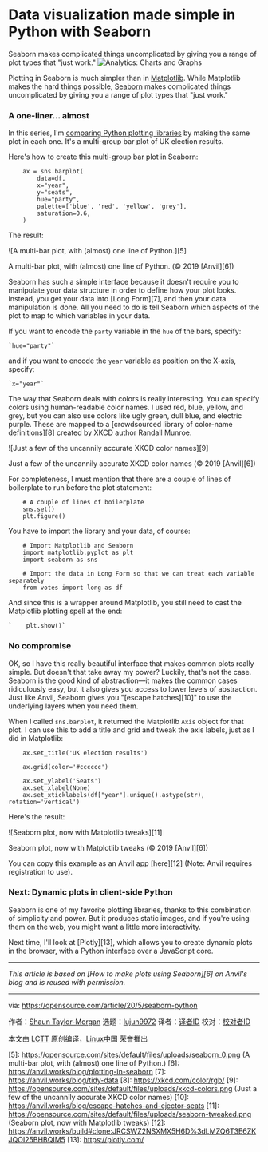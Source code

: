 [#]: collector: (lujun9972)
[#]: translator: ( )
[#]: reviewer: ( )
[#]: publisher: ( )
[#]: url: ( )
[#]: subject: (Data visualization made simple in Python with Seaborn)
[#]: via: (https://opensource.com/article/20/5/seaborn-python)
[#]: author: (Shaun Taylor-Morgan https://opensource.com/users/shaun-taylor-morgan)

Data visualization made simple in Python with Seaborn
======
Seaborn makes complicated things uncomplicated by giving you a range of
plot types that "just work."
![Analytics: Charts and Graphs][1]

Plotting in Seaborn is much simpler than in [Matplotlib][2]. While Matplotlib makes the hard things possible, [Seaborn][3] makes complicated things uncomplicated by giving you a range of plot types that "just work."

### A one-liner… almost

In this series, I'm [comparing Python plotting libraries][4] by making the same plot in each one. It's a multi-group bar plot of UK election results.

Here's how to create this multi-group bar plot in Seaborn:


```
    ax = sns.barplot(
        data=df,
        x="year",
        y="seats",
        hue="party",
        palette=['blue', 'red', 'yellow', 'grey'],
        saturation=0.6,
    )
```

The result:

![A multi-bar plot, with \(almost\) one line of Python.][5]

A multi-bar plot, with (almost) one line of Python. (© 2019 [Anvil][6])

Seaborn has such a simple interface because it doesn't require you to manipulate your data structure in order to define how your plot looks. Instead, you get your data into [Long Form][7], and then your data manipulation is done. All you need to do is tell Seaborn which aspects of the plot to map to which variables in your data.

If you want to encode the `party` variable in the `hue` of the bars, specify:


```
`hue="party"`
```

and if you want to encode the `year` variable as position on the X-axis, specify:


```
`x="year"`
```

The way that Seaborn deals with colors is really interesting. You can specify colors using human-readable color names. I used red, blue, yellow, and grey, but you can also use colors like ugly green, dull blue, and electric purple. These are mapped to a [crowdsourced library of color-name definitions][8] created by XKCD author Randall Munroe.

![Just a few of the uncannily accurate XKCD color names][9]

Just a few of the uncannily accurate XKCD color names (© 2019 [Anvil][6])

For completeness, I must mention that there are a couple of lines of boilerplate to run before the plot statement:


```
    # A couple of lines of boilerplate
    sns.set()
    plt.figure()
```

You have to import the library and your data, of course:


```
    # Import Matplotlib and Seaborn
    import matplotlib.pyplot as plt
    import seaborn as sns

    # Import the data in Long Form so that we can treat each variable separately
    from votes import long as df
```

And since this is a wrapper around Matplotlib, you still need to cast the Matplotlib plotting spell at the end:


```
`    plt.show()`
```

### No compromise

OK, so I have this really beautiful interface that makes common plots really simple. But doesn't that take away my power? Luckily, that's not the case. Seaborn is the good kind of abstraction—it makes the common cases ridiculously easy, but it also gives you access to lower levels of abstraction. Just like Anvil, Seaborn gives you "[escape hatches][10]" to use the underlying layers when you need them.

When I called `sns.barplot`, it returned the Matplotlib `Axis` object for that plot. I can use this to add a title and grid and tweak the axis labels, just as I did in Matplotlib:


```
    ax.set_title('UK election results')

    ax.grid(color='#cccccc')

    ax.set_ylabel('Seats')
    ax.set_xlabel(None)
    ax.set_xticklabels(df["year"].unique().astype(str), rotation='vertical')
```

Here's the result:

![Seaborn plot, now with Matplotlib tweaks][11]

Seaborn plot, now with Matplotlib tweaks (© 2019 [Anvil][6])

You can copy this example as an Anvil app [here][12] (Note: Anvil requires registration to use).

### Next: Dynamic plots in client-side Python

Seaborn is one of my favorite plotting libraries, thanks to this combination of simplicity and power. But it produces static images, and if you're using them on the web, you might want a little more interactivity.

Next time, I'll look at [Plotly][13], which allows you to create dynamic plots in the browser, with a Python interface over a JavaScript core.

* * *

_This article is based on [How to make plots using Seaborn][6] on Anvil's blog and is reused with permission._

--------------------------------------------------------------------------------

via: https://opensource.com/article/20/5/seaborn-python

作者：[Shaun Taylor-Morgan][a]
选题：[lujun9972][b]
译者：[译者ID](https://github.com/译者ID)
校对：[校对者ID](https://github.com/校对者ID)

本文由 [LCTT](https://github.com/LCTT/TranslateProject) 原创编译，[Linux中国](https://linux.cn/) 荣誉推出

[a]: https://opensource.com/users/shaun-taylor-morgan
[b]: https://github.com/lujun9972
[1]: https://opensource.com/sites/default/files/styles/image-full-size/public/lead-images/analytics-graphs-charts.png?itok=sersoqbV (Analytics: Charts and Graphs)
[2]: https://opensource.com/article/20/5/matplotlib-python
[3]: https://seaborn.pydata.org/
[4]: https://opensource.com/article/20/4/plot-data-python
[5]: https://opensource.com/sites/default/files/uploads/seaborn_0.png (A multi-bar plot, with (almost) one line of Python.)
[6]: https://anvil.works/blog/plotting-in-seaborn
[7]: https://anvil.works/blog/tidy-data
[8]: https://xkcd.com/color/rgb/
[9]: https://opensource.com/sites/default/files/uploads/xkcd-colors.png (Just a few of the uncannily accurate XKCD color names)
[10]: https://anvil.works/blog/escape-hatches-and-ejector-seats
[11]: https://opensource.com/sites/default/files/uploads/seaborn-tweaked.png (Seaborn plot, now with Matplotlib tweaks)
[12]: https://anvil.works/build#clone:JRCSWZ2NSXMX5H6D%3dLMZQ6T3E6ZKJQOI25BHBQIM5
[13]: https://plotly.com/
